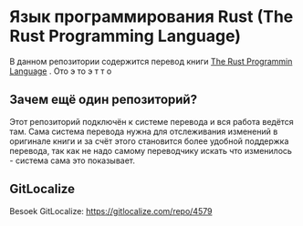 # Язык программирования Rust (The Rust Programming Language)

В данном репозитории содержится перевод книги [The Rust Programmin Language](https://github.com/rust-lang/book) . Ото э то э т т о

## Зачем ещё один репозиторий?

Этот репозиторий подключён к системе перевода и вся работа ведётся там. Сама система перевода нужна для отслеживания изменений в оригинале книги и за счёт этого становится более удобной поддержка перевода, так как не надо самому переводчику искать что изменилось - система сама это показывает.

## GitLocalize

Besoek GitLocalize: https://gitlocalize.com/repo/4579
